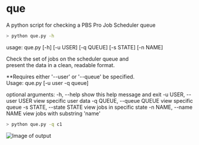 # que
A python script for checking a PBS Pro Job Scheduler queue

```bash
> python que.py -h
```

usage: que.py [-h] [-u USER] [-q QUEUE] [-s STATE] [-n NAME]

Check the set of jobs on the scheduler queue and                     
present the data in a clean, readable format.                     

\*\*Requires either '--user' or '--queue' be specified.                     
Usage: que.py [-u user -q queue] 

optional arguments:
  -h, --help            show this help message and exit
  -u USER, --user USER  view specific user data
  -q QUEUE, --queue QUEUE
                        view specific queue
  -s STATE, --state STATE
                        view jobs in specific state
  -n NAME, --name NAME  view jobs with substring 'name'

```bash
> python que.py -q c1
```

![Image of output](https://github.com/jlboat/que/images/Screenshot_2020-11-30_094241.png)

